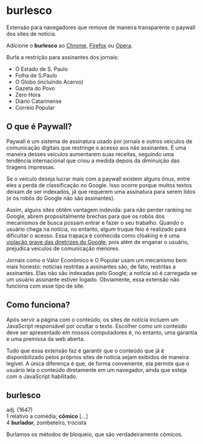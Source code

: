 # burlesco

Extensão para navegadores que remove de maneira transparente o paywall dos sites de notícia.

Adicione o **burlesco** ao [Chrome](https://chrome.google.com/webstore/detail/lpamnanbhgpgkkpmilbifikmikfghlgh), [Firefox](https://addons.mozilla.org/pt-BR/firefox/addon/burlesco/) ou [Opera](https://addons.opera.com/pt-br/extensions/details/burlesco/).

Burla a restrição para assinantes dos jornais:

- O Estado de S. Paulo
- Folha de S.Paulo
- O Globo (incluindo Acervo)
- Gazeta do Povo
- Zero Hora
- Diário Catarinense
- Correio Popular

## O que é Paywall?

Paywall é um sistema de assinatura usado por jornais e outros veículos de comunicação digitais que restringe o acesso aos não assinantes. É uma maneira desses veículos aumentarem suas receitas, seguindo uma tendência internacional que criou a medida depois da diminuição das tiragens impressas.

Se o veículo deseja lucrar mais com a paywall existem alguns ônus, entre eles a perda de classificação no Google. Isso ocorre porque muitos textos deixam de ser indexados, já que requerem uma assinatura para serem lidos (e os robôs do Google não são assinantes).

Assim, alguns sites obtêm vantagem indevida: para não perder ranking no Google, abrem propositalmente brechas para que os robôs dos mecanismos de busca possam entrar e fazer o seu trabalho. Quando o usuário chega na notícia, no entanto, algum truque feio é realizado para dificultar o acesso. Essa trapaça é conhecida como cloaking e é uma [violação grave das diretrizes do Google](https://support.google.com/webmasters/answer/66355?hl=pt-BR), pois além de enganar o usuário, prejudica veículos de comunicação menores.

Jornais como o Valor Econômico e O Popular usam um mecanismo bem mais honesto: notícias restritas a assinantes são, de fato, restritas a assinantes. Elas não são indexadas pelo Google; a notícia só é carregada se um usuário assinante estiver logado. Obviamente, essa extensão não funciona com esse tipo de site.


## Como funciona?

Após servir a página com o conteúdo, os sites de notícia incluem um JavaScript responsável por ocultar o texto. Escolher como um conteúdo deve ser apresentado em nossos computadores é, no entanto, uma garantia e uma premissa da web aberta.

Tudo que essa extensão faz é garantir que o conteúdo que já é disponibilizado pelos próprios sites de notícia sejam exibidos de maneira legível. A única diferença é que, de forma conveniente, ela permite que o usuário leia o conteúdo diretamente em um navegador, ainda que esteja com o JavaScript habilitado.


## burlesco

adj. (1647)  
1 relativo a comédia; **cômico** […]  
4 **burlador**, zombeteiro, trocista

Burlamos os métodos de bloqueio, que são verdadeiramente cômicos.
